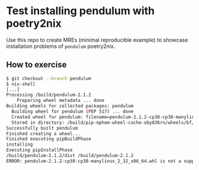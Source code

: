 # Test installing pendulum with poetry2nix

Use this repo to create MREs (minimal reproducible example) to showcase installation problems of `pendulum` poetry2nix.

## How to exercise

```bash
$ git checkout --branch pendulum
$ nix-shell
[...]
Processing /build/pendulum-2.1.2
    Preparing wheel metadata ... done
Building wheels for collected packages: pendulum
  Building wheel for pendulum (PEP 517) ... done
  Created wheel for pendulum: filename=pendulum-2.1.2-cp38-cp38-manylinux_2_32_x86_64.whl size=165944 sha256=c57e48d4dd6188a6134e3d1ef9cbca72b13712c9639315e06ee0feebadc9ccab
  Stored in directory: /build/pip-ephem-wheel-cache-oby836rn/wheels/bf/fd/2f/e87784331d1dfc0596501bec459badf7a7893cf1dc3995554f
Successfully built pendulum
Finished creating a wheel...
Finished executing pipBuildPhase
installing
Executing pipInstallPhase
/build/pendulum-2.1.2/dist /build/pendulum-2.1.2
ERROR: pendulum-2.1.2-cp38-cp38-manylinux_2_32_x86_64.whl is not a supported wheel on this platform.
```
